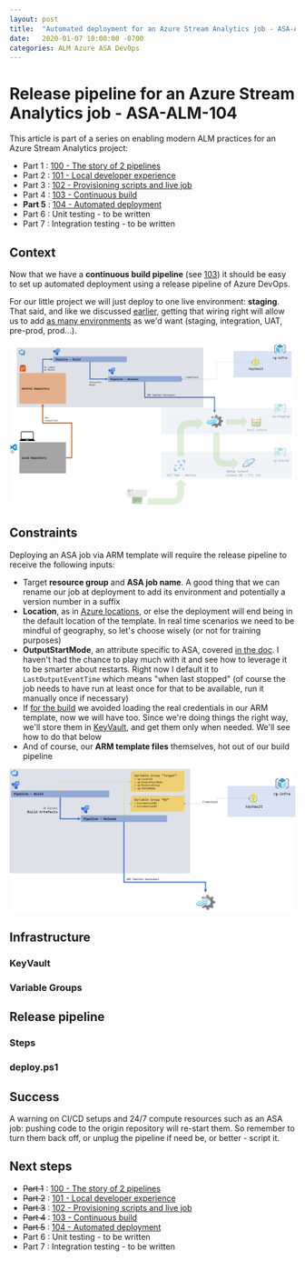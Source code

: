 ```yaml
---
layout: post
title:  "Automated deployment for an Azure Stream Analytics job - ASA-ALM-104"
date:   2020-01-07 10:00:00 -0700
categories: ALM Azure ASA DevOps
---
```


# Release pipeline for an Azure Stream Analytics job - ASA-ALM-104

This article is part of a series on enabling modern ALM practices for an Azure Stream Analytics project:

- Part 1 : [100 - The story of 2 pipelines](https://www.eiden.ca/asa-alm-100/)
- Part 2 : [101 - Local developer experience](https://www.eiden.ca/asa-alm-101/)
- Part 3 : [102 - Provisioning scripts and live job](https://www.eiden.ca/asa-alm-102/)
- Part 4 : [103 - Continuous build](https://www.eiden.ca/asa-alm-103/)
- **Part 5** : [104 - Automated deployment](https://www.eiden.ca/asa-alm-104/)
- Part 6 : Unit testing - to be written
- Part 7 : Integration testing - to be written

## Context

Now that we have a **continuous build pipeline** (see [103](https://www.eiden.ca/asa-alm-103/)) it should be easy to set up automated deployment using a release pipeline of Azure DevOps. 

For our little project we will just deploy to one live environment: **staging**. That said, and like we discussed [earlier](https://www.eiden.ca/asa-alm-100/), getting that wiring right will allow us to add [as many environments](https://docs.microsoft.com/en-us/azure/devops/pipelines/release/define-multistage-release-process?view=azure-devops) as we'd want (staging, integration, UAT, pre-prod, prod...).

![Illustration of our dev pipeline](https://github.com/Fleid/fleid.github.io/blob/master/_posts/201912_asa_alm101/asa_alm103.png?raw=true)

## Constraints

Deploying an ASA job via ARM template will require the release pipeline to receive the following inputs:

- Target **resource group** and **ASA job name**. A good thing that we can rename our job at deployment to add its environment and potentially a version number in a suffix
- **Location**, as in [Azure locations](https://azure.microsoft.com/en-us/global-infrastructure/locations/), or else the deployment will end being in the default location of the template. In real time scenarios we need to be mindful of geography, so let's choose wisely (or not for training purposes)
- **OutputStartMode**, an attribute specific to ASA, covered [in the doc](https://docs.microsoft.com/en-us/azure/stream-analytics/start-job). I haven't had the chance to play much with it and see how to leverage it to be smarter about restarts. Right now I default it to `LastOutputEventTime` which means "when last stopped" (of course the job needs to have run at least once for that to be available, run it manually once if necessary)
- If [for the build](https://www.eiden.ca/asa-alm-103/) we avoided loading the real credentials in our ARM template, now we will have too. Since we're doing things the right way, we'll store them in [KeyVault](https://azure.microsoft.com/en-us/services/key-vault/), and get them only when needed. We'll see how to do that below
- And of course, our **ARM template files** themselves, hot out of our build pipeline

![Focus on the release pipeline](https://github.com/Fleid/fleid.github.io/blob/master/_posts/201912_asa_alm101/asa_alm104_goal.png?raw=true)

## Infrastructure

### KeyVault

### Variable Groups

## Release pipeline

### Steps

### deploy.ps1

## Success

A warning on CI/CD setups and 24/7 compute resources such as an ASA job: pushing code to the origin repository will re-start them. So remember to turn them back off, or unplug the pipeline if need be, or better - script it.

## Next steps

- ~~Part 1~~ : [100 - The story of 2 pipelines](https://www.eiden.ca/asa-alm-100/)
- ~~Part 2~~ : [101 - Local developer experience](https://www.eiden.ca/asa-alm-101/)
- ~~Part 3~~ : [102 - Provisioning scripts and live job](https://www.eiden.ca/asa-alm-102/)
- ~~Part 4~~ : [103 - Continuous build](https://www.eiden.ca/asa-alm-103/)
- ~~Part 5~~ : [104 - Automated deployment](https://www.eiden.ca/asa-alm-104/)
- Part 6 : Unit testing - to be written
- Part 7 : Integration testing - to be written
